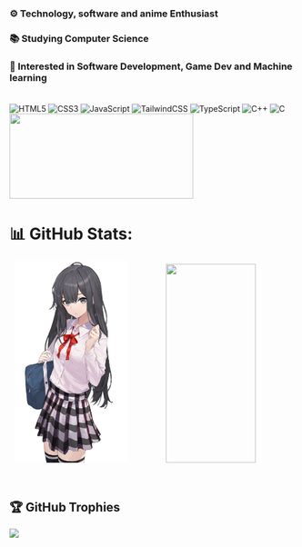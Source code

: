 ### ⚙ Technology, software and anime Enthusiast<br>
### 📚 Studying Computer Science<br>
### 🤝 Interested in Software Development, Game Dev and Machine learning<br><br>
![HTML5](https://img.shields.io/badge/html5-%23E34F26.svg?style=for-the-badge&logo=html5&logoColor=white) 
![CSS3](https://img.shields.io/badge/css3-%231572B6.svg?style=for-the-badge&logo=css3&logoColor=white) 
![JavaScript](https://img.shields.io/badge/javascript-%23323330.svg?style=for-the-badge&logo=javascript&logoColor=%23F7DF1E) 
![TailwindCSS](https://img.shields.io/badge/tailwindcss-%2338B2AC.svg?style=for-the-badge&logo=tailwind-css&logoColor=white)
![TypeScript](https://img.shields.io/badge/typescript-%23007ACC.svg?style=for-the-badge&logo=typescript&logoColor=white) 
![C++](https://img.shields.io/badge/c++-%2300599C.svg?style=for-the-badge&logo=c%2B%2B&logoColor=white) 
![C](https://img.shields.io/badge/c-%2300599C.svg?style=for-the-badge&logo=c&logoColor=white) <br>
  <img src="https://github-readme-stats.vercel.app/api/top-langs/?username=KenHoH&theme=shadow_blue&hide_border=false&include_all_commits=true&count_private=false&layout=compact" width="80%" height="150"> 
# 📊 GitHub Stats:
<p align="center">
  <img src="https://raw.githubusercontent.com/KenHoH/KenHoH/main/yukino.png" width="200">
  <img src="https://github-readme-stats.vercel.app/api?username=KenHoH&theme=shadow_blue&hide_border=false&include_all_commits=true&count_private=false" width="56%" height="350">  
</p>
<br>

## 🏆 GitHub Trophies
![](https://github-profile-trophy.vercel.app/?username=KenHoH&theme=radical&no-frame=false&no-bg=false&margin-w=4)
